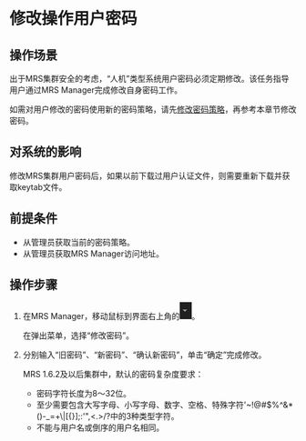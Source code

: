 # 修改操作用户密码<a name="ZH-CN_TOPIC_0174499510"></a>

## 操作场景<a name="zh-cn_topic_0139052706_zh-cn_topic_0050661074_zh-cn_topic_0043021170_section49954520153246"></a>

出于MRS集群安全的考虑，“人机”类型系统用户密码必须定期修改。该任务指导用户通过MRS Manager完成修改自身密码工作。

如需对用户修改的密码使用新的密码策略，请先[修改密码策略](修改密码策略-187.md#ZH-CN_TOPIC_0174499513)，再参考本章节修改密码。

## 对系统的影响<a name="zh-cn_topic_0139052706_zh-cn_topic_0050661074_zh-cn_topic_0043021170_section26783154161543"></a>

修改MRS集群用户密码后，如果以前下载过用户认证文件，则需要重新下载并获取keytab文件。

## 前提条件<a name="zh-cn_topic_0139052706_zh-cn_topic_0050661074_zh-cn_topic_0043021170_section12184805153254"></a>

-   从管理员获取当前的密码策略。
-   从管理员获取MRS Manager访问地址。

## 操作步骤<a name="zh-cn_topic_0139052706_zh-cn_topic_0050661074_zh-cn_topic_0043021170_section10591253153318"></a>

1.  在MRS Manager，移动鼠标到界面右上角的![](figures/icon_mrs_loginout-29.jpg)。

    在弹出菜单，选择“修改密码”。

2.  分别输入“旧密码”、“新密码”、“确认新密码”，单击“确定”完成修改。

    MRS 1.6.2及以后集群中，默认的密码复杂度要求：

    -   密码字符长度为8～32位。
    -   至少需要包含大写字母、小写字母、数字、空格、特殊字符'\~!@\#$%^&\*\(\)-\_=+\\|\[\{\}\];:'",<.\>/?中的3种类型字符。
    -   不能与用户名或倒序的用户名相同。


